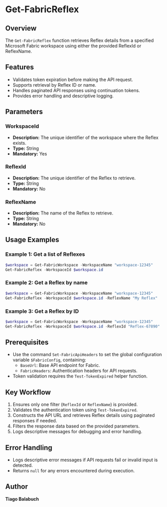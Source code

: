 # Get-FabricReflex

## Overview

The `Get-FabricReflex` function retrieves Reflex details from a specified Microsoft Fabric workspace using either the provided ReflexId or ReflexName.

## Features

- Validates token expiration before making the API request.
- Supports retrieval by Reflex ID or name.
- Handles paginated API responses using continuation tokens.
- Provides error handling and descriptive logging.

## Parameters

### WorkspaceId

- **Description:** The unique identifier of the workspace where the Reflex exists.
- **Type:** String
- **Mandatory:** Yes

### ReflexId

- **Description:** The unique identifier of the Reflex to retrieve.
- **Type:** String
- **Mandatory:** No

### ReflexName

- **Description:** The name of the Reflex to retrieve.
- **Type:** String
- **Mandatory:** No

## Usage Examples

### Example 1: Get a list of Reflexes

```powershell
$workspace = Get-FabricWorkspace -WorkspaceName "workspace-12345"
Get-FabricReflex -WorkspaceId $workspace.id
```

### Example 2: Get a Reflex by name

```powershell
$workspace = Get-FabricWorkspace -WorkspaceName "workspace-12345"
Get-FabricReflex -WorkspaceId $workspace.id -ReflexName "My Reflex"
```

### Example 3: Get a Reflex by ID

```powershell
$workspace = Get-FabricWorkspace -WorkspaceName "workspace-12345"
Get-FabricReflex -WorkspaceId $workspace.id -ReflexId "Reflex-67890"
```

## Prerequisites

- Use the command `Set-FabricApiHeaders` to set the global configuration variable `$FabricConfig`, containing:
  - `BaseUrl`: Base API endpoint for Fabric.
  - `FabricHeaders`: Authentication headers for API requests.
- Token validation requires the `Test-TokenExpired` helper function.

## Key Workflow

1. Ensures only one filter (`ReflexId` or `ReflexName`) is provided.
2. Validates the authentication token using `Test-TokenExpired`.
3. Constructs the API URL and retrieves Reflex details using paginated responses if needed.
4. Filters the response data based on the provided parameters.
5. Logs descriptive messages for debugging and error handling.

## Error Handling

- Logs descriptive error messages if API requests fail or invalid input is detected.
- Returns `null` for any errors encountered during execution.

## Author

**Tiago Balabuch**